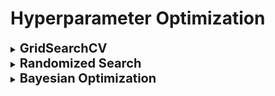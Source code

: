 <h1>Hyperparameter Optimization</h1>

<div style='width:1000px;margin:auto'>

<details><summary> <b style='font-size:20px'>GridSearchCV</b> </summary>
<p style="margin: 0">
<p>1) <a href="file:///media/mosaab/Volume/Personal/Development/Courses%20Docs/Data%20Science/10_%20K-Nearest%20Neighbors/1_step-by-step-diabetes-classification-knn-detailed.html#Hyper-Parameter-optimization">Explanation of <b>GridSearch</b>.</a> <br>
2) <a href="file:///media/mosaab/Volume/Personal/Development/Courses%20Docs/Data%20Science/10_%20K-Nearest%20Neighbors/2_KNN%20-%20Full%20Pipeline.html#Hyperparameter-Tunning-&amp;-Cross-Validation">Hyperparameter Tunning &amp; Cross validation</a> </p>
<pre><code>
# Load the model
from sklearn.model_selection import GridSearchCV

# Select the range of parameters
param_grid = {'n_neighbors': np.arange(1, 50)}

# Activate the GridSearchCV
knn = KNeighborsClassifier()
knn_cv = GridSearchCV(knn, param_grid, cv=5)
knn_cv.fit(X, y)

# Calculate the Training score
print('The Best Score for training =', knn_cv.best_score_*100,'%')

# See the Best K value
print('The Best parameters (K) =', knn_cv.best_params_['n_neighbors'])

# Show all resutls.
resutls = pd.DataFrame(knn_cv.cv_results_)[['params', 'mean_test_score', rank_test_score']]

# Sort by test score
results.sort_values('rank_test_score')

# Get the best model.
knn_cv.best_estimator_
</code></pre>
</p></details>

<details><summary> <b style='font-size:20px'>Randomized Search</b></summary><p>
<h4>NOTE:</h4>
<p><b>Reciprocal Distribution</b> is useful when you have no idea what the scale of the hyperparameter should be.</p>
<p><b>Exponential Distribution</b> is best when you know (more or less) what the scale of the hyperparameter should be.</p>
see more distributions from <a href="https://docs.scipy.org/doc/scipy/reference/stats.html">here</a><br>

<ul><details><summary> <b>MultiNomial</b> </summary><p><pre><code># Import Libraries
from sklearn.feature_extraction.text import CountVectorizer
from sklearn.naive_bayes import MultinomialNB
from sklearn.pipeline import make_pipeline
from scipy.stats import expon, reciprocal, geom, uniform

# Make the pipeline
pipe = make_pipeline(CounterVectorizer(), MultinomialNB())

# Cross-validate the pipeline using default parameters.
from sklearn.model_selection import cross_val_score
cross_val_score(pipe, X, y, cv=5, scoring='accuracy').mean()

# Specifiy parameter values to search (use a distribution for any continous parameters)
import scipy as sp
params = {}
params['countvectorizer__min_df'] = [1, 2, 3, 4]
params['countvectorizer__lowercase'] = [True, False]
params['multinomialnb__alpha'] = sp.stats.uniform(scale=1)

# try "n_iter" random combinations of those parameter values.
from sklearn.model_selection import RandomizedSearchCV
rand = RandomizedSearchCV(pipe, params, n_iter=10, cv=5, scoring='accuracy', random_state=1)
rand.fit(X, y)

# What was the best score found during the search?
rand.best_score_

# Which combination of parameters produced the best score.
rand.best_params_
</code></pre>
</p></details>

<details><summary> <b>SVR</b> </summary><p><pre><code>from sklearn.model_selection import RandomizedSearchCV
from scipy.stats import expon, reciprocal

# see https://docs.scipy.org/doc/scipy/reference/stats.html
# for `expon()` and `reciprocal()` documentation and more probability distribution functions.

# Note: gamma is ignored when kernel is "linear"
param_distribs = {
        'kernel': ['linear', 'rbf'],
        'C': reciprocal(20, 200000),
        'gamma': expon(scale=1.0),
    }

svm_reg = SVR()
rnd_search = RandomizedSearchCV(svm_reg, param_distributions=param_distribs,
                                n_iter=50, cv=5, scoring='neg_mean_squared_error',
                                verbose=2, random_state=42)
rnd_search.fit(housing_prepared, housing_labels)
</code></pre>
</p></details>

</ul></p></details>

<details><summary><b style='font-size:20px'>Bayesian Optimization</b> </summary><p><ul>

<details><summary> <b>Which parameters to optimize</b> </summary><p>
<img src="imgs/20200725-170244.png" alt="" />
</p></details>

<details><summary> <b>BayesianOptimization</b> </summary>
<pre><code>!pip install bayesian-optimization
from bayes_opt import BayesianOptimization
</code></pre>

<details><summary> <b>LogisticRegression</b> </summary><p><pre><code># Define LogisticRegression CV
def lg_cv(C, 
          penalty, 
          solver, 
          data, targets):
    alg = LogisticRegression(C=C,
                                         penalty=penalty,
                                         solver=solver,
                                         random_state=42)
    alg.fit(data, targets)
    y_pred = alg.predict(X_test)
    score = metrics.accuracy_score(y_test, y_pred)
    return score

# Optimization Strategy
def optimize_lg(data, targets):
    def lg_crossval(expC, 
                    expPenalty,
                    expSolver
                    ):
        penalty_dict = {0: "l1",
                        1: "l2",
                        2: "none"}
        solver_dict  = {0: "newton-cg",
                        1: "lbfgs",
                        2: "sag",
                        3: "saga"}

        C       = 10 ** expC
        penalty = penalty_dict[int(expPenalty)]
        if penalty in ["l2", "none"]:
            solver = solver_dict[int(expSolver)]
        else:
            solver = "liblinear"
        return lg_cv(C=C, 
                     penalty=penalty,
                     solver=solver,
                     data=data, targets=targets)

    optimizer = BayesianOptimization(
        f=lg_crossval,
        pbounds={'expC': (-2, .5),
                 'expPenalty': (0, 2.9),
                 'expSolver': (0, 3.9)
                 },
        random_state=42,
        verbose=2
    )
    optimizer.maximize(n_iter=20, init_points=10)

    print(f"~&gt; Best parameters: {optimizer.max}")
    return optimizer.max['params']

# Run the optimization
best_params = optimize_lg(X_train, y_train)
</code></pre>
</p></details>

<details><summary><b> LinearSVC</b></summary><p><pre><code>def svc_cv(C, loss, data, targets):
    alg = Pipeline([
        ("scaler", MinMaxScaler()),
        ("linear_svc", OneVsRestClassifier(LinearSVC(C=C,
                                                     penalty="l2",
                                                     loss=loss,
                                                     random_state=42)))
    ])
    alg.fit(data, targets)
    y_pred = alg.predict(X_test)
    return metrics.accuracy_score(y_test, y_pred)

def optimize_svc(data, targets):
    def svc_crossval(expC, expLoss):
        loss_dict = {0: "hinge",
                     1: "squared_hinge"}
        C = 10 ** expC
        loss    = loss_dict[int(expLoss)]
        return svc_cv(C=C, loss=loss, data=data, targets=targets)

    optimizer = BayesianOptimization(
        f=svc_crossval,
        pbounds={'expC': (-6, 5),
                 'expLoss': (0, 1.9)},
        random_state=42,
        verbose=2,

    )
    optimizer.maximize(n_iter=40, init_points=10)

    print(f"~&gt; Final Result: {optimizer.max}")

# Optimize
optimize_svc(X_train, y_train)
</code></pre>
</p></details>

<details><summary><b> Kernel SVM</b></summary><p><pre><code>def svc_cv(C, kernel, data, targets):
    alg = Pipeline([
        ("scaler", StandardScaler()),
        ("linear_svc", OneVsOneClassifier(SVC(C=C,
                                              kernel=kernel,
                                              random_state=42)))
    ])
    alg.fit(data, targets)
    y_pred = alg.predict(X_test)
    return metrics.accuracy_score(y_test, y_pred)

def optimize_svc(data, targets):
    def svc_crossval(expC, expKernel):
        kernel_dict = {0: "poly",
                       1: "rbf",
                       2: "sigmoid",
                    #    3: "precomputed",
                       }
        C      = 10 ** expC
        kernel = kernel_dict[int(expKernel)]
        return svc_cv(C=C, kernel=kernel, data=data, targets=targets)

    optimizer = BayesianOptimization(
        f=svc_crossval,
        pbounds={'expC': (-6, 5),
                 'expKernel': (0, 2.999)},
        random_state=42,
        verbose=2,

    )
    optimizer.maximize(n_iter=40, init_points=10)

    print(f"~&gt; Final Result: {optimizer.max}")

# Optimize
optimize_svc(X_train, y_train)
</code></pre>
</p></details>

<details><summary> <b>RidgeClassifier</b> </summary><p><pre><code># Define Ridge CV
def ridge_cv(alpha, data, targets):
    alg = RidgeClassifier(alpha=alpha, random_state=33)
    score = Stratified_kfolds(alg, data, targets)
    return score

# Optimization Strategy
def optimize_ridge(data, targets):
    def ridge_crossval(expAlpha):
        alpha = 10 ** expAlpha
        return ridge_cv(alpha=alpha, data=data, targets=targets)

    optimizer = BayesianOptimization(
        f=ridge_crossval,
        pbounds={'expAlpha': (-7, 5)},
        random_state=33,
        verbose=2
    )
    optimizer.maximize(n_iter=20, init_points=5)

    print(f"~&gt; Best parameters: {optimizer.max}")

# Run the optimization
optimize_ridge(X, y)
</code></pre>
</p></details>

<details><summary> <b>LassoClassifier</b> </summary><p><pre><code>from sklearn.linear_models import Lasso

# Define Lasso CV
def lasso_cv(alpha, data, targets):
    alg = Lasso(alpha=alpha, random_state=33)
    score = Stratified_kfolds(alg, data, targets)
    return score

# Optimization Strategy
def optimize_lasso(data, targets):
    def lasso_crossval(expAlpha):
        alpha = 10 ** expAlpha
        return lasso_cv(alpha=alpha, data=data, targets=targets)

    optimizer = BayesianOptimization(
        f=ridge_crossval,
        pbounds={'expAlpha': (-7, 5)},
        random_state=33,
        verbose=2
    )
    optimizer.maximize(n_iter=20, init_points=5)

    print(f"~&gt; Best parameters: {optimizer.max}")

# Run the optimization
optimize_lasso(X, y)
</code></pre>
</p></details>

<details><summary> <b>Multi-nomial Naive Bayes</b> </summary><p><pre><code># CV Strategy
def nb_cv(alpha, data, targets):
    alg = MultinomialNB(alpha=alpha)
    return Stratified_kfolds(alg, data, targets)

def nb_crossval(expAlpha):
    alpha = 10**expAlpha
    return nb_cv(alpha=alpha, data=X, targets=y)

optimizer = BayesianOptimization(
    f=nb_crossval,
    pbounds={'expAlpha': (-6, 5)},
    random_state=33,
    verbose=2
)

# Optimize
optimizer.maximize(
    n_iter=30,
    init_points=5
)

print(f"~&gt; Best Result: {optimizer.max}")
</code></pre>
</p></details>

<details><summary> <b>Gaussian Naive Bayes</b> </summary><p><pre><code># CV Strategy
def nb2_cv(alpha, data, targets):
    alg = GaussianNB(var_smoothing=alpha)
    return Stratified_kfolds(alg, data, targets)

def nb2_crossval(expAlpha):
    alpha = 10**expAlpha
    return nb2_cv(alpha=alpha, data=X, targets=y)

optimizer = BayesianOptimization(
    f=nb2_crossval,
    pbounds={'expAlpha': (-9, 5)},
    random_state=33,
    verbose=2
)
# Optimize
optimizer.maximize(
    n_iter=30,
    init_points=5
)

print(f"~&gt; Best Result: {optimizer.max}")
</code></pre>
</p></details>

<details><summary><b> Decision Tree</b></summary><p><pre><code># CV Strategy
def dt_cv(criterion,
          splitter,
          max_depth,
          min_samples_split,
          min_samples_leaf,
          max_features,
          data, targets):
    alg = DecisionTreeClassifier(criterion=criterion,
                                 splitter=splitter,
                                 max_depth=max_depth,
                                 min_samples_split=min_samples_split,
                                 min_samples_leaf=min_samples_leaf,
                                 max_features=max_features,
                                 random_state=42)
    alg.fit(data, targets)
    y_pred = alg.predict(X_test)
    return metrics.accuracy_score(y_test, y_pred)

def optimize_dt(data, targets):
    def dt_crossval(criterion, splitter, max_depth, min_samples_split, min_samples_leaf, max_features):
        criterion_dict = {0: "gini",
                          1: "entropy"}
        splitter_dict  = {0: "best",
                          1: "random"}
        maxFeat_dict   = {0: "sqrt",
                          1: "log2",
                          2: None}

        criterion    = criterion_dict[int(criterion)]
        splitter     = splitter_dict[int(splitter)]
        max_depth    = int(max_depth)
        max_features = maxFeat_dict[int(max_features)]

        return dt_cv(criterion=criterion,
                    splitter=splitter,
                    max_depth=max_depth,
                    min_samples_split=min_samples_split,
                    min_samples_leaf=min_samples_leaf,
                    max_features=max_features,
                    data=data, targets=targets)

    optimizer = BayesianOptimization(
        f=dt_crossval,
        pbounds={'criterion': (0, 1.999),
                 'splitter': (0, 1.999),
                 'max_depth': (1, 50),
                 "min_samples_split": (0.05, 1),
                 "min_samples_leaf": (0.05, .5),
                 "max_features": (0, 2.999)},
        random_state=42,
        verbose=2
    )
    # Optimize
    optimizer.maximize(
        n_iter=50,
        init_points=60
    )
    print(f"~&gt; Best Result: {optimizer.max}")

optimize_dt(X_train, y_train)
</code></pre>
</p></details>

<details><summary> <b>XGBoostClassifier</b> </summary><p><pre><code># Importing
from sklearn.model_selection import cross_val_score
from bayes_opt import BayesianOptimization

def xgboost_cv(max_depth,
               learning_rate,
               n_estimators,
               gamma,
               min_child_weight,
               max_delta_step,
               subsample,
               colsample_bytree,
               silent=True,
               nthread=-1):
    return cross_val_score(xgb.XGBClassifier(max_depth=int(max_depth),
                                             learning_rate=learning_rate,
                                             n_estimators=int(n_estimators),
                                             silent=silent,
                                             nthread=nthread,
                                             gamma=gamma,
                                             min_child_weight=min_child_weight,
                                             max_delta_step=max_delta_step,
                                             subsample=subsample,
                                             colsample_bytree=colsample_bytree),
                          X_train,
                          y_train,
                          scoring="f1",
                          cv=3).mean()

# Define Bayesian Optimization
optimizer = BayesianOptimization(xgboost_cv,
                                 {'max_depth': (5, 10),
                                  'learning_rate': (0.01, 0.3),
                                  'n_estimators': (50, 1000),
                                  'gamma': (1., 0.01),
                                  'min_child_weight': (2, 10),
                                  'max_delta_step': (0, 0.1),
                                  'subsample': (0.7, 0.8),
                                  'colsample_bytree' :(0.5, 0.99)
                                  })
# Run the optimization
optimizer.maximize(n_iter=20,
                   init_points=5)

print(optimizer.max)

# Check the score of the tunned model
params                 = optimizer.max['params']
params['max_depth']    = int(params['max_depth'])
params['n_estimators'] = int(params['n_estimators'])

alg = xgb.XGBClassifier(**params)
alg.fit(X_train, y_train)

y_pred_train = alg.predict(X_train)
y_pred_valid = alg.predict(X_valid)

print(f"F1_score on train data: {bg(f1_score(y_train, y_pred_train))}")
print(f"F1_score on Valid data: {bg(f1_score(y_valid, y_pred_valid))}")
</code></pre>
</p></details>

<details><summary> <b>Stacking</b> </summary><p><pre><code>from mlxtend.classifier import StackingClassifier

def stacking1_cv(C, data, targets):
    lr    = LogisticRegression(C=C, penalty='l2', n_jobs=-1)
    sclf  = StackingClassifier(classifiers=[alg1, alg2, alg3], meta_classifier=lr)
    return  Stratified_kfolds(sclf, data, targets)

def stacking1_crossval(expC):
    C = 10 ** expC
    return stacking1_cv(C=C, data=X, targets=y)

optimizer = BayesianOptimization(
    f=stacking1_crossval,
    pbounds={'expC': (-9, 5)},
    random_state=33,
    verbose=2,

)
optimizer.maximize(n_iter=10, init_points=10)

print(f"~&gt; Final Result: {optimizer.max}")
</code></pre>
</p></details>

<details><summary> <b>LightGBM</b> </summary><p>
<ul>
<li><a href="file:///media/mosaab/Volume/Personal/Development/Courses%20Docs/Bayesian%20Optimization%20From%20Scratch/0_html/2_Bayesian%20Optimization%20for%20LightGBM.html">Using<b> Bayesian Optimization</b> library</a></li>

<li><a href="./6_data_processing/hyperopt_for_lightgbm_with_f1_score.html">Using<b> hyperopt</b> library</a></li>
</ul>
</p></details>

<details><summary> <b>Catboost</b> </summary><p><ul>
<li><a href="./6_data_processing/hyperopt_for_catboost.html">Using<b> hyperopt</b> library</a></li>
</ul></p></details>

<li><a href="file:///media/mosaab/Volume/Personal/Development/Courses%20Docs/Bayesian%20Optimization%20From%20Scratch/0_html/1_Bayesian%20Optimization.html">For <b>Sklearn Models</b></a></li>
</p></details>

<details><summary> <b>skopt</b></summary><ul>
<li><details><summary> <b>Random Forest</b></summary><p>
<pre><code>
from functools import partial
from sklearn import ensemble, metrics, model_selection

from skopt import gp_minimize
from skopt import space

def optimize(params, param_names, X, y):
    # convert params to dictionary.
    params = dict(zip(param_names, params))

    # initialize model with current parameters.
    model = ensemble.RandomForestClassifier(**params)

    # Initialize stratified k-fold.
    kf = model_selection.StratifiedKFold(n_splits=5)

    # initliaze accuracy list.
    accuracies = []

    # Loop over all folds.
    for train_idx, test_idx in kf.split(X=X, y=y):
        X_train, y_train = X[train_idx], y[train_idx]
        X_test,  y_test  = X[test_idx],  y[test_idx]

        # Fit model for current fold.
        model.fit(X_train, y_train)

        # Create predictions.
        y_preds = model.predict(X_test)

        # Calaculate and append accuracy.
        fold_accuracy = metrics.accuracy_score(y_test, y_preds)
        accuracies.append(fold_accuracy)

    # Return negative accuracy.
    return -1 * np.mean(accuracies)

if __name__ == "__main__":
    # Read the training data.
    df = pd.read_csv("../input/mobile_train.csv")

    X = ...
    y = ...

    # Define a parameter space.
    param_space = [space.Integer(3, 15, name="max_depth"),
                   space.Integer(100, 1500, name="n_estimators"),
                   space.Categorical(["gini", "entropy"], name="criterion"),
                   space.Real(0.01, 1, prior="uniform", name="max_features")]

    param_names = ["max_depth",
                   "n_estimators",
                   "criterion",
                   "max_features"]

    optimization_function = partial(optimize, param_names=param_names, X=X, y=y)

    result = gp_minimize(optimization_function,
                         dimensions=param_space,
                         n_calls=15,
                         n_random_starts=10,
                         verbose=10)
    # Create best params dict and print it.
    best_params = dict(zip(param_names,
                           result.x))
    print(best_params)
</code></pre>
<pre><code>## Show the plot of iterations.
from skopt.plots import plot_convergence
plot_convergence(result)
</code></pre>
</p></details></li>
</ul></details>

<details><summary> <b>hyperopt</b></summary><ul>

<li><details><summary> <b>Random Forest</b></summary><p><pre><code>from functools import partial
from sklearn import ensemble, metrics, model_selection
from hyperopt import hp, fmin, tpe, Trials
from hyperopt.pyll.base import scope

def optimize(params, X, y):
    # initialize model with current paramters.
    model = ensemble.RandomForestClassifier(**params)

    # Initialize stratified k-fold.
    kf = model_selection.StratifiedKFold(n_splits=5)

    .
    . # see skopt part to know what to do in this part.
    . 

    return -1 * np.mean(accuracies)

if __name__ == "__main__":
    # Read the training data.
    df = pd.read_csv("...")

    X = ...
    y = ...

    # Define a parameters space.
    param_space = {
        # quniform gives round(uniform(low, high) / q) * q
        # We want int values for depth and estimators.
        "max_depth": scope.int(hp.quniform("max_depth", 1, 15, 1)),
        "n_estimators": scope.int(hp.quniform("n_estimators", 100, 1500, 1)),
        # choice chooses from a list of values.
        "criterion": hp.choice("criterion", ["gini", "entropy"]),
        # uniform chooses a value between two values.
        "max_features": hp.uniform("max_featuers", 0, 1)
    }

    # Partial function.
    optimization_function = partial(optimize, X=X, y=y)

    # Initialize trials to keep logging information.
    trials = Trials()

    # Run hyperopt.
    hopt = fmin(fn=optimization_function,
                space=param_space,
                algo=tpe.suggest,
                max_evals=15,
                trials=trials)
    print(hopt)
</code></pre>
</p></details></li>
</ul></details>

<details><summary> <b>Optuna</b></summary><ul>

<li><details><summary> <b>Random Forest</b></summary><p><pre><code>from functools import partial
from sklearn import ensemble, metrics, model_selection
import optuna

def optimize(trial, X, y):
    criterion = trail.suggest_categorical("criterion", ['gini', 'entropy'])
    n_estimators = trail.suggest_int("n_estimators", 100, 1500)
    max_depth  = trial.suggest_int("max_depth", 3, 15)
    max_features = trail.suggest_uniform('max_features', 0.01, 1.0)

    model = ensemble.RandomForestClassifier(
    			n_estimators=n_estimators,
    			max_depth=max_depth,
    			max_features=max_featuers,
    			criterion=criterion
    )
    
    # Initialize stratified k-fold.
    kf = model_selection.StratifiedKFold(n_splits=5)

    .
    . # see skopt part to know what to do in this part.
    . 

    return -1 * np.mean(accuracies)

if __name__ == "__main__":
    # Read the training data.
    df = pd.read_csv("...")

    X = ...
    y = ...
   
    optimization_function = partial(optimize, x=X, y=y)
   
    study = optuna.create_study(direction="minimize") # or "maximize"

    study.optimize(optimization_function, n_trials=15)
</code></pre>
</p></details></li>


<li><details><summary><b>LightGBM</b></summary>
<a href="./13_hyperparameter_opt/Optuna_LGBM.html">Another Notebook with plot_optimization_history</a>
<pre><code>from sklearn.model_selection import KFold, StratifiedKFold
from sklearn.metrics import log_loss

import lightgbm as lgb


def fit_predict(n_splits, params, x_train, y_train, x_test):
    
    oof = np.zeros(x_train.shape[0])
    
    y_preds = []
    
    cv = StratifiedKFold(n_splits=n_splits, shuffle=True, random_state=42)
    for train_idx, valid_idx in cv.split(x_train, y_train):
        
        x_train_train = x_train.iloc[train_idx]
        y_train_train = y_train.iloc[train_idx]
        x_train_valid = x_train.iloc[valid_idx]
        y_train_valid = y_train.iloc[valid_idx]

        lgb_train = lgb.Dataset(data=x_train_train.astype('float32'), label=y_train_train.astype('float32'))
        lgb_valid = lgb.Dataset(data=x_train_valid.astype('float32'), label=y_train_valid.astype('float32'))

        estimator = lgb.train(params, lgb_train, 10000, valid_sets=lgb_valid,
                              early_stopping_rounds=25, verbose_eval=0)

        oof_part = estimator.predict(x_train_valid, num_iteration=estimator.best_iteration)
        oof[valid_idx] = oof_part
        
        if x_test is not None:
            y_part = estimator.predict(x_test, num_iteration=estimator.best_iteration)
            y_preds.append(y_part)
        
    score = log_loss(y_train, oof)
    print('LogLoss Score:', score)
    
    y_pred = np.mean(y_preds, axis=0)
    
    return y_pred, oof, score
    
    
import optuna


columns_to_try = [
    'glutamate_receptor_antagonist',
    'dna_inhibitor',
    'serotonin_receptor_antagonist',
    'dopamine_receptor_antagonist',
    'cyclooxygenase_inhibitor'
]

def objective(trial):
    
    params = {
        'objective': 'binary',
        'metric': 'binary_logloss',
        'boosting_type': 'gbdt',
        'boost_from_average': True,
        'num_threads': 4,
        'random_state': 42,
        
        'num_leaves': trial.suggest_int('num_leaves', 10, 1000),
        'min_data_in_leaf': trial.suggest_int('min_data_in_leaf', 10, 200),
        'min_child_weight': trial.suggest_loguniform('min_child_weight', 0.001, 0.1),
        'max_depth': trial.suggest_int('max_depth', 1, 100),
        'bagging_fraction': trial.suggest_loguniform('bagging_fraction', .5, .99),
        'feature_fraction': trial.suggest_loguniform('feature_fraction', .5, .99),
        'lambda_l1': trial.suggest_loguniform('lambda_l1', 0.1, 2),
        'lambda_l2': trial.suggest_loguniform('lambda_l2', 0.1, 2)
    }
    
    scores = []
    for column in columns_to_try:
        _, _, score = fit_predict(3, params, x_train, y_train[column], None)
        scores.append(score)
    
    return np.mean(scores)


# study = optuna.create_study(direction='minimize')
# study.optimize(objective, n_trials=100)
# study.best_trial

# most 10 important features for lgb model
from optuna.integration import lightgbm as lgb
lgb.plot_importance(model, max_num_features=10, figsize=(10,10))
plt.show()
</code></pre>
</p></details></li>

</ul></details>

</ul></p></details>

</div>